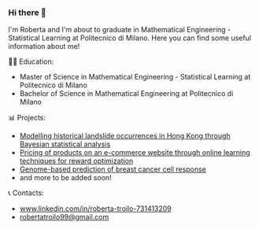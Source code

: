 ### Hi there 👋

I'm Roberta and I'm about to graduate in Mathematical Engineering - Statistical Learning at Politecnico di Milano. Here you can find some useful information about me!

👩‍🎓 Education:
- Master of Science in Mathematical Engineering - Statistical Learning at Politecnico di Milano
- Bachelor of Science in Mathematical Engineering at Politecnico di Milano

📊 Projects:
- [Modelling historical landslide occurrences in Hong Kong through Bayesian statistical analysis](https://github.com/robertatroilo/BS_project)
- [Pricing of products on an e-commerce website through online learning techniques for reward optimization](https://github.com/aygalic/OLA_Project)
- [Genome-based prediction of breast cancer cell response](https://github.com/aygalic/AS_Project_2022/tree/main)
- and more to be added soon!

📞 Contacts:
- www.linkedin.com/in/roberta-troilo-731413209
- robertatroilo99@gmail.com

 <!--- add stuff about me, what i like ecc... --->
